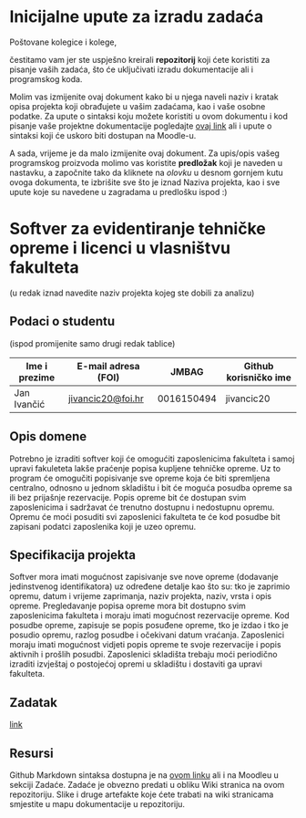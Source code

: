 # Inicijalne upute za izradu zadaća
Poštovane kolegice i kolege, 

čestitamo vam jer ste uspješno kreirali **repozitorij** koji ćete koristiti za pisanje vaših zadaća, što će uključivati izradu dokumentacije ali i programskog koda.

Molim vas izmijenite ovaj dokument kako bi u njega naveli naziv i kratak opisa projekta koji obrađujete u vašim zadaćama, kao i vaše osobne podatke. Za upute o sintaksi koju možete koristiti u ovom dokumentu i kod pisanje vaše projektne dokumentacije pogledajte [ovaj link](https://guides.github.com/features/mastering-markdown/) ali i upute o sintaksi koji će uskoro biti dostupan na Moodle-u. 

A sada, vrijeme je da malo izmijenite ovaj dokument. Za upis/opis vašeg programskog proizvoda molimo vas koristite **predložak** koji je naveden u nastavku, a započnite tako da kliknete na *olovku* u desnom gornjem kutu ovoga dokumenta, te izbrišite sve što je iznad Naziva projekta, kao i sve upute koje su navedene u zagradama u predlošku ispod :) 

# **Softver za evidentiranje tehničke opreme i licenci u vlasništvu fakulteta**
(u redak iznad navedite naziv projekta kojeg ste dobili za analizu)

## Podaci o studentu
(ispod promijenite samo drugi redak tablice)

Ime i prezime | E-mail adresa (FOI) |    JMBAG    | Github korisničko ime
------------  | ------------------- | ----------- | ---------------------
Jan Ivančić   | jivancic20@foi.hr   | 0016150494  | jivancic20


## Opis domene
Potrebno je izraditi softver koji će omogućiti zaposlenicima fakulteta i samoj upravi fakuleteta lakše praćenje popisa kupljene tehničke opreme. Uz to program će omogučiti popisivanje sve opreme koja će biti spremljena centralno, odnosno u jednom skladištu i bit će moguća posudba opreme sa ili bez prijašnje rezervacije. Popis opreme bit će dostupan svim zaposlenicima i sadržavat će trenutno dostupnu i nedostupnu opremu. Opremu će moći posuditi svi zaposlenici fakulteta te će kod posudbe bit zapisani podatci zaposlenika koji je uzeo opremu. 

## Specifikacija projekta
Softver mora imati mogućnost zapisivanje sve nove opreme (dodavanje jedinstvenog identifikatora) uz određene detalje kao što su: tko je zaprimio opremu, datum i vrijeme zaprimanja, naziv projekta, naziv, vrsta i opis opreme. Pregledavanje popisa opreme mora bit dostupno svim zaposlenicima fakulteta i moraju imati mogućnost rezervacije opreme. Kod posudbe opreme, zapisuje se popis posuđene opreme, tko je izdao i tko je posudio opremu, razlog posudbe i očekivani datum vraćanja. Zaposlenici moraju imati mogućnost vidjeti popis opreme te svoje rezervacije i popis aktivnih i prošlih posudbi. Zaposlenici skladišta trebaju moći periodično izraditi izvještaj o postojećoj opremi u skladištu i dostaviti ga upravi fakulteta.

## Zadatak
[link](https://stackoverflow.com/questions/7653483/github-relative-link-in-markdown-file)

## Resursi
Github Markdown sintaksa dostupna je na [ovom linku](https://guides.github.com/features/mastering-markdown/) ali i na Moodleu u sekciji Zadaće.
Zadaće je obvezno predati u obliku Wiki stranica na ovom repozitoriju. Slike i druge artefakte koje ćete trabati na wiki stranicama smjestite u mapu dokumentacije u repozitoriju. 
